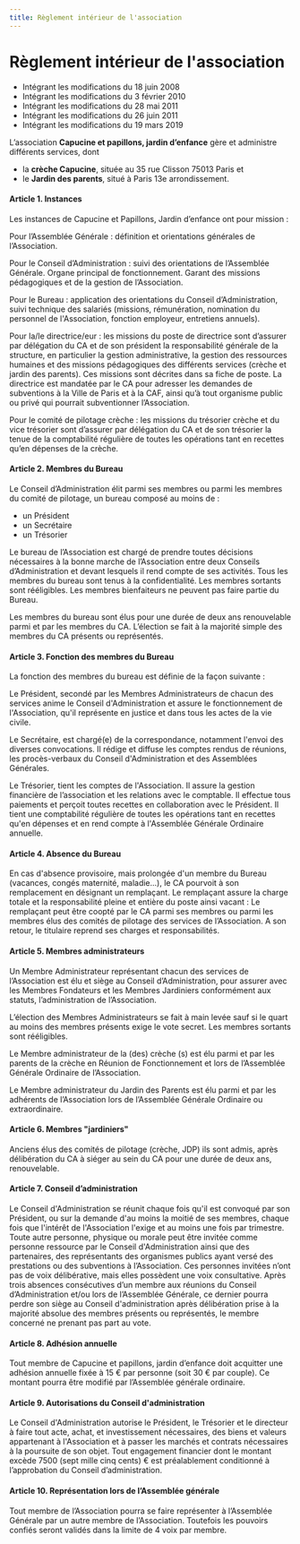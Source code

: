 ```yaml
---
title: Règlement intérieur de l'association
---
```


# Règlement intérieur de l'association

* Intégrant les modifications du 18 juin 2008
* Intégrant les modifications du 3 février 2010
* Intégrant les modifications du 28 mai 2011
* Intégrant les modifications du 26 juin 2011
* Intégrant les modifications du 19 mars 2019

L’association **Capucine et papillons, jardin d’enfance** gère et administre différents services, dont

* la **crèche Capucine**, située au 35 rue Clisson 75013 Paris et
* le **Jardin des parents**, situé à Paris 13e arrondissement.

#### Article 1. Instances

Les instances de Capucine et Papillons, Jardin d’enfance ont pour mission :

Pour l’Assemblée Générale : définition et orientations générales de l’Association.

Pour le Conseil d’Administration : suivi des orientations de l’Assemblée Générale. Organe principal de fonctionnement. Garant des missions pédagogiques et de la gestion de l’Association.

Pour le Bureau : application des orientations du Conseil d’Administration, suivi technique des salariés (missions, rémunération, nomination du personnel de l'Association, fonction employeur, entretiens annuels).

Pour la/le directrice/eur : les missions du poste de directrice sont d’assurer par délégation du CA et de son président la responsabilité générale de la structure, en particulier la gestion administrative, la gestion des ressources humaines et des missions pédagogiques des différents services (crèche et jardin des parents). Ces missions sont décrites dans sa fiche de poste. La directrice est mandatée par le CA pour adresser les demandes de subventions à la Ville de Paris et à la CAF, ainsi qu’à tout organisme public ou privé qui pourrait subventionner l’Association.

Pour le comité de pilotage crèche : les missions du trésorier crèche et du vice trésorier sont d’assurer par délégation du CA et de son trésorier la tenue de la comptabilité régulière de toutes les opérations tant en recettes qu’en dépenses de la crèche.

#### Article 2. Membres du Bureau

Le Conseil d’Administration élit parmi ses membres ou parmi les membres du comité de pilotage, un bureau composé au moins de :

* un Président
* un Secrétaire
* un Trésorier

Le bureau de l’Association est chargé de prendre toutes décisions nécessaires à la bonne marche de l’Association entre deux Conseils d’Administration et devant lesquels il rend compte de ses activités. Tous les membres du bureau sont tenus à la confidentialité. Les membres sortants sont rééligibles. Les membres bienfaiteurs ne peuvent pas faire partie du Bureau.

Les membres du bureau sont élus pour une durée de deux ans renouvelable parmi et par les membres du CA. L’élection se fait à la majorité simple des membres du CA présents ou représentés.

#### Article 3. Fonction des membres du Bureau

La fonction des membres du bureau est définie de la façon suivante :

Le Président, secondé par les Membres Administrateurs de chacun des services anime le Conseil d'Administration et assure le fonctionnement de l'Association, qu'il représente en justice et dans tous les actes de la vie civile.

Le Secrétaire, est chargé(e) de la correspondance, notamment l'envoi des diverses convocations. Il rédige et diffuse les comptes rendus de réunions, les procès-verbaux du Conseil d'Administration et des Assemblées Générales.

 Le Trésorier, tient les comptes de l'Association. Il assure la gestion financière de l’association et les relations avec le comptable. Il effectue tous paiements et perçoit toutes recettes en collaboration avec le Président. Il tient une comptabilité régulière de toutes les opérations tant en recettes qu'en dépenses et en rend compte à l'Assemblée Générale Ordinaire annuelle.

#### Article 4. Absence du Bureau

En cas d'absence provisoire, mais prolongée d'un membre du Bureau (vacances, congés maternité, maladie...), le CA pourvoit à son remplacement en désignant un remplaçant. Le remplaçant assure la charge totale et la responsabilité pleine et entière du poste ainsi vacant : Le remplaçant peut être coopté par le CA parmi ses membres ou parmi les membres élus des comités de pilotage des services de l’Association. A son retour, le titulaire reprend ses charges et responsabilités.

#### Article 5. Membres administrateurs

Un Membre Administrateur représentant chacun des services de l’Association est élu et siège au Conseil d’Administration, pour assurer avec les Membres Fondateurs et les Membres Jardiniers conformément aux statuts, l’administration de l’Association.

L’élection des Membres Administrateurs se fait à main levée sauf si le quart au moins des membres présents exige le vote secret. Les membres sortants sont rééligibles.

Le Membre administrateur de la (des) crèche (s) est élu parmi et par les parents de la crèche en Réunion de Fonctionnement et lors de l’Assemblée Générale Ordinaire de l’Association.

Le Membre administrateur du Jardin des Parents est élu parmi et par les adhérents de l’Association lors de l’Assemblée Générale Ordinaire ou extraordinaire.

#### Article 6. Membres "jardiniers"

Anciens élus des comités de pilotage (crèche, JDP) ils sont admis, après délibération du CA à siéger au sein du CA pour une durée de deux ans, renouvelable.

#### Article 7. Conseil d’administration

Le Conseil d'Administration se réunit chaque fois qu'il est convoqué par son Président, ou sur la demande d'au moins la moitié de ses membres, chaque fois que l'intérêt de l'Association l'exige et au moins une fois par trimestre. Toute autre personne, physique ou morale peut être invitée comme personne ressource par le Conseil d'Administration ainsi que des partenaires, des représentants des organismes publics ayant versé des prestations ou des subventions à l’Association. Ces personnes invitées n’ont pas de voix délibérative, mais elles possèdent une voix consultative. Après trois absences consécutives d’un membre aux réunions du Conseil d’Administration et/ou lors de l’Assemblée Générale, ce dernier pourra perdre son siège au Conseil d'administration après délibération prise à la majorité absolue des membres présents ou représentés, le membre concerné ne prenant pas part au vote.

#### Article 8. Adhésion annuelle

Tout membre de Capucine et papillons, jardin d’enfance doit acquitter une adhésion annuelle fixée à 15 € par personne (soit 30 € par couple). Ce montant pourra être modifié par l’Assemblée générale ordinaire.

#### Article 9. Autorisations du Conseil d'administration

Le Conseil d'Administration autorise le Président, le Trésorier et le directeur à faire tout acte, achat, et investissement nécessaires, des biens et valeurs appartenant à l'Association et à passer les marchés et contrats nécessaires à la poursuite de son objet. Tout engagement financier dont le montant excède 7500 (sept mille cinq cents) € est préalablement conditionné à l’approbation du Conseil d’administration.

#### Article 10. Représentation lors de l’Assemblée générale

Tout membre de l’Association pourra se faire représenter à l’Assemblée Générale par un autre membre de l’Association. Toutefois les pouvoirs confiés seront validés dans la limite de 4 voix par membre.

